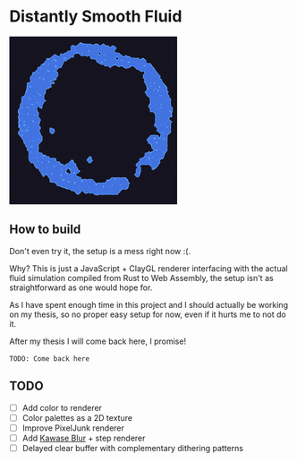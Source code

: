 # Distantly Smooth Fluid

![](demo.gif)

## How to build
Don't even try it, the setup is a mess right now :(.

Why?
This is just a JavaScript + ClayGL renderer interfacing with the actual fluid simulation compiled from Rust to Web Assembly, the setup isn't as straightforward as one would hope for.

As I have spent enough time in this project and I should actually be working on my thesis, so no proper easy setup for now, even if it hurts me to not do it.

After my thesis I will come back here, I promise!

```
TODO: Come back here
```

## TODO
- [ ] Add color to renderer
- [ ] Color palettes as a 2D texture
- [ ] Improve PixelJunk renderer
- [ ] Add [Kawase Blur](https://software.intel.com/en-us/blogs/2014/07/15/an-investigation-of-fast-real-time-gpu-based-image-blur-algorithms) + step renderer
- [ ] Delayed clear buffer with complementary dithering patterns
